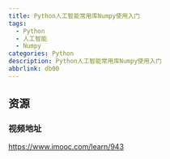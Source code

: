 ```yaml
---
title: Python人工智能常用库Numpy使用入门
tags:
  - Python
  - 人工智能
  - Numpy
categories: Python
description: Python人工智能常用库Numpy使用入门
abbrlink: db00
---
```


## 资源
### 视频地址
https://www.imooc.com/learn/943
